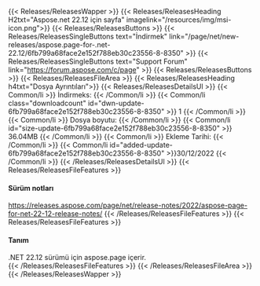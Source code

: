 {{< Releases/ReleasesWapper >}}
{{< Releases/ReleasesHeading H2txt="Aspose.net 22.12 için sayfa" imagelink="/resources/img/msi-icon.png">}}
{{< Releases/ReleasesButtons >}}
{{< Releases/ReleasesSingleButtons text="İndirmek" link="/page/net/new-releases/aspose.page-for-.net-22.12/6fb799a68face2e152f788eb30c23556-8-8350" >}}
{{< Releases/ReleasesSingleButtons text="Support Forum" link="https://forum.aspose.com/c/page" >}}
{{< Releases/ReleasesButtons >}}
{{< Releases/ReleasesFileArea >}}
{{< Releases/ReleasesHeading h4txt="Dosya Ayrıntıları">}}
{{< Releases/ReleasesDetailsUl >}}
{{< Common/li >}} İndirmeks: {{< /Common/li >}}
{{< Common/li class="downloadcount" id="dwn-update-6fb799a68face2e152f788eb30c23556-8-8350" >}} 1 {{< /Common/li >}}
{{< Common/li >}} Dosya boyutu: {{< /Common/li >}}
{{< Common/li id="size-update-6fb799a68face2e152f788eb30c23556-8-8350" >}} 36.04MB {{< /Common/li >}}
{{< Common/li >}} Ekleme Tarihi: {{< /Common/li >}}
{{< Common/li id="added-update-6fb799a68face2e152f788eb30c23556-8-8350" >}}30/12/2022 {{< /Common/li >}}
{{< /Releases/ReleasesDetailsUl >}}
{{< Releases/ReleasesFileFeatures >}}
<h4>Sürüm notları</h4>
<a href='https://releases.aspose.com/page/net/release-notes/2022/aspose-page-for-net-22-12-release-notes/'>https://releases.aspose.com/page/net/release-notes/2022/aspose-page-for-net-22-12-release-notes/</a>
{{< /Releases/ReleasesFileFeatures >}}
{{< Releases/ReleasesFileFeatures >}}
<h4>Tanım</h4>
<div class="HTMLDescription">.NET 22.12 sürümü için aspose.page içerir.</div>
{{< /Releases/ReleasesFileFeatures >}}
{{< /Releases/ReleasesFileArea >}}
{{< /Releases/ReleasesWapper >}}
